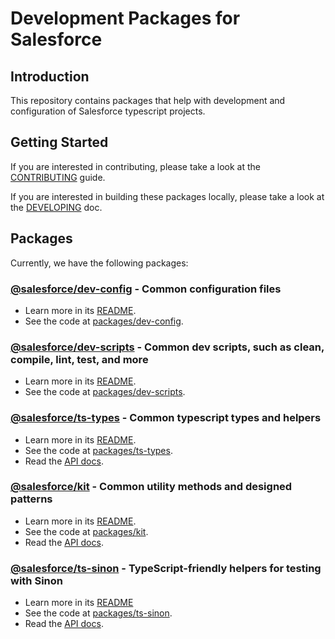 # Development Packages for Salesforce

## Introduction

This repository contains packages that help with development and configuration of Salesforce typescript projects.

## Getting Started

If you are interested in contributing, please take a look at the [CONTRIBUTING](CONTRIBUTING.md) guide.

If you are interested in building these packages locally, please take a look at the [DEVELOPING](DEVELOPING.md) doc.

## Packages

Currently, we have the following packages:

### [@salesforce/dev-config](https://www.npmjs.com/package/@salesforce/dev-config) - Common configuration files

- Learn more in its [README](packages/dev-config/README.md).
- See the code at [packages/dev-config](packages/dev-config).

### [@salesforce/dev-scripts](https://www.npmjs.com/package/@salesforce/dev-scripts) - Common dev scripts, such as clean, compile, lint, test, and more

- Learn more in its [README](packages/dev-scripts/README.md).
- See the code at [packages/dev-scripts](packages/dev-scripts).

### [@salesforce/ts-types](https://www.npmjs.com/package/@salesforce/ts-types) - Common typescript types and helpers

- Learn more in its [README](packages/ts-types/README.md).
- See the code at [packages/ts-types](packages/ts-types).
- Read the [API docs](https://forcedotcom.github.io/sfdx-dev-packages/ts-types).

### [@salesforce/kit](https://www.npmjs.com/package/@salesforce/kit) - Common utility methods and designed patterns

- Learn more in its [README](packages/kit/README.md).
- See the code at [packages/kit](packages/kit).
- Read the [API docs](https://forcedotcom.github.io/sfdx-dev-packages/kit).

### [@salesforce/ts-sinon](https://www.npmjs.com/package/@salesforce/ts-sinon) - TypeScript-friendly helpers for testing with Sinon

- Learn more in its [README](packages/ts-sinon/README.md)
- See the code at [packages/ts-sinon](packages/ts-sinon).
- Read the [API docs](https://forcedotcom.github.io/sfdx-dev-packages/ts-sinon).
